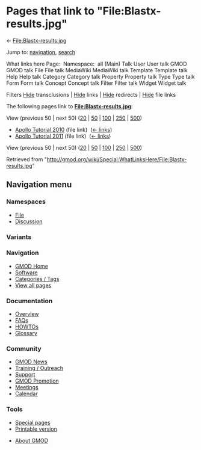 <div id="mw-page-base" class="noprint">

</div>

<div id="mw-head-base" class="noprint">

</div>

<div id="content" class="mw-body" role="main">

<span id="top"></span>

<div id="mw-js-message" style="display:none;">

</div>



# <span dir="auto">Pages that link to "File:Blastx-results.jpg"</span>

<div id="bodyContent">

<div id="contentSub">

←
[File:Blastx-results.jpg](/wiki/File:Blastx-results.jpg "File:Blastx-results.jpg")

</div>

<div id="jump-to-nav" class="mw-jump">

Jump to: [navigation](#mw-navigation), [search](#p-search)

</div>

<div id="mw-content-text">

What links here Page:  Namespace:  all (Main) Talk User User talk GMOD
GMOD talk File File talk MediaWiki MediaWiki talk Template Template talk
Help Help talk Category Category talk Property Property talk Type Type
talk Form Form talk Concept Concept talk Filter Filter talk Widget
Widget talk

Filters
[Hide](/mediawiki/index.php?title=Special:WhatLinksHere/File:Blastx-results.jpg&hidetrans=1 "Special:WhatLinksHere/File:Blastx-results.jpg")
transclusions \|
[Hide](/mediawiki/index.php?title=Special:WhatLinksHere/File:Blastx-results.jpg&hidelinks=1 "Special:WhatLinksHere/File:Blastx-results.jpg")
links \|
[Hide](/mediawiki/index.php?title=Special:WhatLinksHere/File:Blastx-results.jpg&hideredirs=1 "Special:WhatLinksHere/File:Blastx-results.jpg")
redirects \|
[Hide](/mediawiki/index.php?title=Special:WhatLinksHere/File:Blastx-results.jpg&hideimages=1 "Special:WhatLinksHere/File:Blastx-results.jpg")
file links

The following pages link to
**[File:Blastx-results.jpg](/wiki/File:Blastx-results.jpg "File:Blastx-results.jpg")**:

View (previous 50 \| next 50)
([20](/mediawiki/index.php?title=Special:WhatLinksHere/File:Blastx-results.jpg&limit=20 "Special:WhatLinksHere/File:Blastx-results.jpg")
\|
[50](/mediawiki/index.php?title=Special:WhatLinksHere/File:Blastx-results.jpg&limit=50 "Special:WhatLinksHere/File:Blastx-results.jpg")
\|
[100](/mediawiki/index.php?title=Special:WhatLinksHere/File:Blastx-results.jpg&limit=100 "Special:WhatLinksHere/File:Blastx-results.jpg")
\|
[250](/mediawiki/index.php?title=Special:WhatLinksHere/File:Blastx-results.jpg&limit=250 "Special:WhatLinksHere/File:Blastx-results.jpg")
\|
[500](/mediawiki/index.php?title=Special:WhatLinksHere/File:Blastx-results.jpg&limit=500 "Special:WhatLinksHere/File:Blastx-results.jpg"))

- [Apollo Tutorial
  2010](/wiki/Apollo_Tutorial_2010 "Apollo Tutorial 2010") (file link) ‎
  <span class="mw-whatlinkshere-tools">([←
  links](/mediawiki/index.php?title=Special:WhatLinksHere&target=Apollo+Tutorial+2010 "Special:WhatLinksHere"))</span>
- [Apollo Tutorial
  2011](/wiki/Apollo_Tutorial_2011 "Apollo Tutorial 2011") (file link) ‎
  <span class="mw-whatlinkshere-tools">([←
  links](/mediawiki/index.php?title=Special:WhatLinksHere&target=Apollo+Tutorial+2011 "Special:WhatLinksHere"))</span>

View (previous 50 \| next 50)
([20](/mediawiki/index.php?title=Special:WhatLinksHere/File:Blastx-results.jpg&limit=20 "Special:WhatLinksHere/File:Blastx-results.jpg")
\|
[50](/mediawiki/index.php?title=Special:WhatLinksHere/File:Blastx-results.jpg&limit=50 "Special:WhatLinksHere/File:Blastx-results.jpg")
\|
[100](/mediawiki/index.php?title=Special:WhatLinksHere/File:Blastx-results.jpg&limit=100 "Special:WhatLinksHere/File:Blastx-results.jpg")
\|
[250](/mediawiki/index.php?title=Special:WhatLinksHere/File:Blastx-results.jpg&limit=250 "Special:WhatLinksHere/File:Blastx-results.jpg")
\|
[500](/mediawiki/index.php?title=Special:WhatLinksHere/File:Blastx-results.jpg&limit=500 "Special:WhatLinksHere/File:Blastx-results.jpg"))

</div>

<div class="printfooter">

Retrieved from
"<http://gmod.org/wiki/Special:WhatLinksHere/File:Blastx-results.jpg>"

</div>

<div id="catlinks" class="catlinks catlinks-allhidden">

</div>

<div class="visualClear">

</div>

</div>

</div>

<div id="mw-navigation">

## Navigation menu

<div id="mw-head">



<div id="left-navigation">

<div id="p-namespaces" class="vectorTabs" role="navigation"
aria-labelledby="p-namespaces-label">

### Namespaces

- <span id="ca-nstab-image"><a href="/wiki/File:Blastx-results.jpg" accesskey="c"
  title="View the file page [c]">File</a></span>
- <span id="ca-talk"><a
  href="/mediawiki/index.php?title=File_talk:Blastx-results.jpg&amp;action=edit&amp;redlink=1"
  accesskey="t"
  title="Discussion about the content page [t]">Discussion</a></span>

</div>

<div id="p-variants" class="vectorMenu emptyPortlet" role="navigation"
aria-labelledby="p-variants-label">

### 

### Variants[](#)

<div class="menu">

</div>

</div>

</div>

<div id="right-navigation">





</div>



</div>

</div>

</div>

<div id="mw-panel">

<div id="p-logo" role="banner">

<a href="/wiki/Main_Page"
style="background-image: url(http://gmod.org/images/GMOD-cogs.png);"
title="Visit the main page"></a>

</div>

<div id="p-Navigation" class="portal" role="navigation"
aria-labelledby="p-Navigation-label">

### Navigation

<div class="body">

- <span id="n-GMOD-Home">[GMOD Home](/wiki/Main_Page)</span>
- <span id="n-Software">[Software](/wiki/GMOD_Components)</span>
- <span id="n-Categories-.2F-Tags">[Categories /
  Tags](/wiki/Categories)</span>
- <span id="n-View-all-pages">[View all
  pages](/wiki/Special:AllPages)</span>

</div>

</div>

<div id="p-Documentation" class="portal" role="navigation"
aria-labelledby="p-Documentation-label">

### Documentation

<div class="body">

- <span id="n-Overview">[Overview](/wiki/Overview)</span>
- <span id="n-FAQs">[FAQs](/wiki/Category:FAQ)</span>
- <span id="n-HOWTOs">[HOWTOs](/wiki/Category:HOWTO)</span>
- <span id="n-Glossary">[Glossary](/wiki/Glossary)</span>

</div>

</div>

<div id="p-Community" class="portal" role="navigation"
aria-labelledby="p-Community-label">

### Community

<div class="body">

- <span id="n-GMOD-News">[GMOD News](/wiki/GMOD_News)</span>
- <span id="n-Training-.2F-Outreach">[Training /
  Outreach](/wiki/Training_and_Outreach)</span>
- <span id="n-Support">[Support](/wiki/Support)</span>
- <span id="n-GMOD-Promotion">[GMOD
  Promotion](/wiki/GMOD_Promotion)</span>
- <span id="n-Meetings">[Meetings](/wiki/Meetings)</span>
- <span id="n-Calendar">[Calendar](/wiki/Calendar)</span>

</div>

</div>

<div id="p-tb" class="portal" role="navigation"
aria-labelledby="p-tb-label">

### Tools

<div class="body">

- <span id="t-specialpages"><a href="/wiki/Special:SpecialPages" accesskey="q"
  title="A list of all special pages [q]">Special pages</a></span>
- <span id="t-print"><a
  href="/mediawiki/index.php?title=Special:WhatLinksHere/File:Blastx-results.jpg&amp;printable=yes"
  rel="alternate" accesskey="p"
  title="Printable version of this page [p]">Printable version</a></span>

</div>

</div>

</div>

</div>

<div id="footer" role="contentinfo">

- <span id="footer-places-about">[About
  GMOD](/wiki/GMOD:About "GMOD:About")</span>

<!-- -->






</div>

